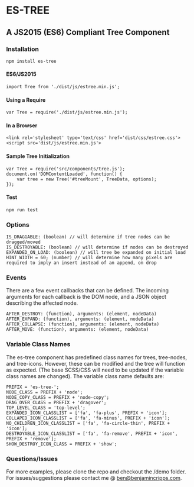 # ES-TREE

## A JS2015 (ES6) Compliant Tree Component

### Installation

    npm install es-tree

#### ES6/JS2015
    import Tree from './dist/js/estree.min.js';

#### Using a Require
    var Tree = require('./dist/js/estree.min.js');

#### In a Browser
    <link rel='stylesheet' type='text/css' href='dist/css/estree.css'>
    <script src='dist/js/estree.min.js'>

#### Sample Tree Initialization

    var Tree = require('src/components/tree.js');
    document.on('DOMContentLoaded', function() {
        var tree = new Tree('#treeMount', TreeData, options);
    });

#### Test
    npm run test

### Options 

    IS_DRAGGABLE: (boolean) // will determine if tree nodes can be dragged/moved
    IS_DESTROYABLE: (boolean) // will determine if nodes can be destroyed 
    EXPANDED_ON_LOAD: (boolean) // will tree be expanded on initial load
    HINT_WIDTH = 60; (number) // will determine how many pixels are required to imply an insert instead of an append, on drop

### Events

There are a few event callbacks that can be defined. The incoming arguments for each callback is the DOM node, and a JSON object describing the affected node.

    AFTER_DESTROY: (function), arguments: (element, nodeData)
    AFTER_EXPAND: (function), arguments: (element, nodeData)
    AFTER_COLLAPSE: (function), arguments: (element, nodeData)
    AFTER_MOVE: (function), arguments: (element, nodeData)

### Variable Class Names

 The es-tree component has predefined class names for trees, tree-nodes, and tree-icons. However, these can be modified and the tree will function as expected. (The base SCSS/CSS will need to be updated if the variable class names are changed). The variable class name defaults are:

    PREFIX = 'es-tree-'; 
    NODE_CLASS = PREFIX + 'node';
    NODE_COPY_CLASS = PREFIX + 'node-copy';
    DRAG_OVER_CLASS = PREFIX + 'dragover';
    TOP_LEVEL_CLASS = 'top-level';
    EXPANDED_ICON_CLASSLIST = ['fa', 'fa-plus', PREFIX + 'icon'];
    COLLAPED_ICON_CLASSLIST = ['fa', 'fa-minus', PREFIX + 'icon'];
    NO_CHILDREN_ICON_CLASSLIST = ['fa', 'fa-circle-thin', PREFIX + 'icon'];
    DESTROYABLE_ICON_CLASSLIST = ['fa', 'fa-remove', PREFIX + 'icon', PREFIX + 'remove'];
    SHOW_DESTROY_ICON_CLASS = PREFIX + 'show';

### Questions/Issues

For more examples, please clone the repo and checkout the /demo folder. For issues/suggestions please contact me @ [ben@benjamincripps.com](ben@benjamincripps.com).
 

